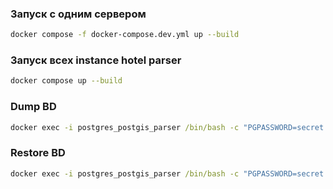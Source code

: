 ### Запуск с одним сервером 
``` bash
docker compose -f docker-compose.dev.yml up --build
```

### Запуск всех instance hotel parser
``` bash
docker compose up --build
```
### Dump BD
``` cmd
docker exec -i postgres_postgis_parser /bin/bash -c "PGPASSWORD=secret pg_dump --username postgres hotel_parser" > ./dump/dump_28_11_24.sql
```

### Restore BD
``` cmd
docker exec -i postgres_postgis_parser /bin/bash -c "PGPASSWORD=secret psql --username postgres hotel_parser" < ./dump/dump.sql
```


